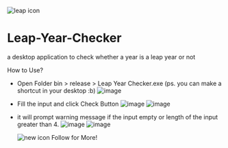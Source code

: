 ![leap icon](https://github.com/user-attachments/assets/ac9b12f2-982e-4996-9854-99ae185910e9)

# Leap-Year-Checker
a desktop application to check whether a year is a leap year or not

How to Use?

* Open Folder bin > release > Leap Year Checker.exe (ps. you can make a shortcut in your desktop :b)
  ![image](https://github.com/user-attachments/assets/f4aacd93-d957-4d02-8539-ff8dac0ed083)

* Fill the input and click Check Button
  ![image](https://github.com/user-attachments/assets/f4a46eb5-624f-4e56-bb03-962b1042b29a)
  ![image](https://github.com/user-attachments/assets/6a688601-7af6-49fe-84ee-337268e11302)

* it will prompt warning message if the input empty or length of the input greater than 4.
  ![image](https://github.com/user-attachments/assets/06ad9d8a-5c0c-4d92-8151-6a0d20ecc30c)
  ![image](https://github.com/user-attachments/assets/91d20ad9-e9ec-4ce2-b185-8cf6a9b278d7)



  ![new icon](https://github.com/user-attachments/assets/4c134aeb-b9ad-4dd3-85dd-a3b0730c4b00)
  Follow for More!






  
